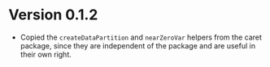# Version 0.1.2

  * Copied the `createDataPartition` and `nearZeroVar` helpers from the caret package,
    since they are independent of the package and are useful in their own right.
